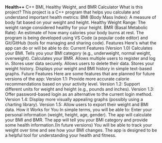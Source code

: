 **Health++**
C++ BMI, Healthy Weight, and BMR Calculator
What is this project?
This project is a C++ program that helps you calculate and understand important health metrics:
BMI (Body Mass Index): A measure of body fat based on your weight and height.
Healthy Weight Range: The weight range considered healthy for your height.
BMR (Basal Metabolic Rate): An estimate of how many calories your body burns at rest.
The program is being developed using VS Code (a popular code editor) and Git/GitHub (tools for managing and sharing code).
Features
Here's what the app can do or will be able to do:
Current Features 
(Version 1.0)
Calculates your BMI.
Tells you your BMI category (e.g., underweight, normal weight, overweight).
Calculates your BMR.
Allows multiple users to register and log in.
Stores user data securely.
Allows users to delete their data.
Stores your weight history.
Displays your weight and BMI history in simple text-based graphs.
Future Features
Here are some features that are planned for future versions of the app:
Version 1.1: Provide more accurate calorie recommendations based on your activity level.
Version 1.2: Support different units for weight and height (e.g., pounds and inches).
Version 1.3: Offer password-based login as an alternative to the current login method.
Version 1.4: Display more visually appealing graphs (possibly using a charting library).
Version 1.5: Allow users to export their weight and BMI data.
How it Works for You
In simple terms, you will be able to:
Enter your personal information (weight, height, age, gender).
The app will calculate your BMI and BMR.
The app will tell you your BMI category and provide some health information.(In future versions) 
You will be able to track your weight over time and see how your BMI changes.
The app is designed to be a helpful tool for understanding your health and fitness.
